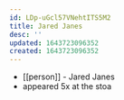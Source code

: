 ```yaml
---
id: LDp-uGcl57VNehtITS5M2
title: Jared Janes
desc: ''
updated: 1643723096352
created: 1643723096352
---
```



- [[person]] - Jared Janes
- appeared 5x at the stoa
